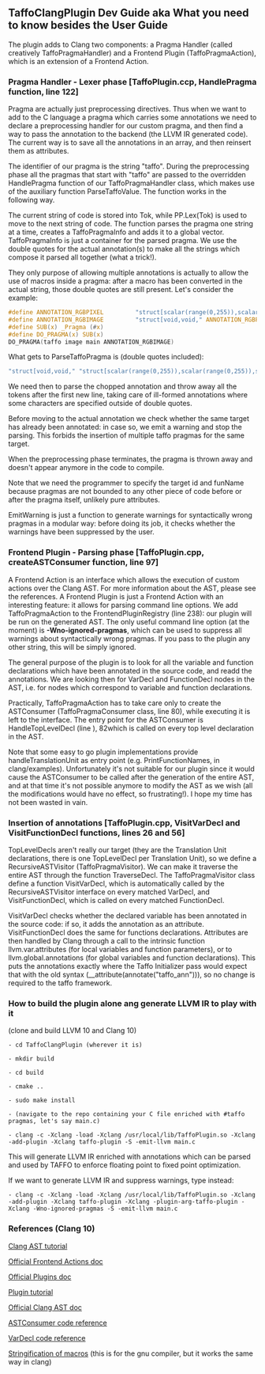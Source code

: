 ## TaffoClangPlugin Dev Guide aka What you need to know besides the User Guide
The plugin adds to Clang two components: a Pragma Handler (called creatively TaffoPragmaHandler) and a Frontend Plugin (TaffoPragmaAction), which is an extension of a Frontend Action. 

### Pragma Handler - Lexer phase [TaffoPlugin.ccp, HandlePragma function, line 122]
Pragma are actually just preprocessing directives. Thus when we want to add to the C language a pragma which carries some annotations  we need to declare a preprocessing handler for our custom pragma, and then find a way to pass the annotation to the backend (the LLVM IR generated code). The current way is to save all the annotations in an array, and then reinsert them as attributes.

The identifier of our pragma is the string "taffo". During the preprocessing phase all the pragmas that start with "taffo" are passed to the overridden HandlePragma function of our TaffoPragmaHandler class, which makes use of the auxiliary function ParseTaffoValue. The function works in the following way.

The current string of code is stored into Tok, while PP.Lex(Tok) is used to move to the next string of code. The function parses the pragma one string at a time, creates a TaffoPragmaInfo and adds it to a global vector. TaffoPragmaInfo is just a container for the parsed pragma. We use the double quotes for the actual annotation(s) to make all the strings which compose it parsed all together (what a trick!). 

They only purpose of allowing multiple annotations is actually to allow the use of macros inside a pragma: after a macro has been converted in the actual string, those double quotes are still present. Let's consider the example:

```c
#define ANNOTATION_RGBPIXEL         "struct[scalar(range(0,255)),scalar(range(0,255)),scalar(range(0,255)),void,scalar(range(0,1))]"
#define ANNOTATION_RGBIMAGE         "struct[void,void," ANNOTATION_RGBPIXEL "]"
#define SUB(x) _Pragma (#x)
#define DO_PRAGMA(x) SUB(x) 
DO_PRAGMA(taffo image main ANNOTATION_RGBIMAGE)
```


What gets to ParseTaffoPragma is (double quotes included):

```c
"struct[void,void," "struct[scalar(range(0,255)),scalar(range(0,255)),scalar(range(0,255)),void,scalar(range(0,1))]" "]" \n "struct[scalar(range(0,255)),scalar(range(0,255)),scalar(range(0,255)),void,scalar(range(0,1))]" "]" \n "]". 
```

We need then to parse the chopped annotation and throw away all the tokens after the first new line, taking care of ill-formed annotations where some characters are specified outside of double quotes.

Before moving to the actual annotation we check whether the same target has already been annotated: in case so, we emit a warning and stop the parsing. This forbids the insertion of multiple taffo pragmas for the same target.

When the preprocessing phase terminates, the pragma is thrown away and doesn't appear anymore in the code to compile.

Note that we need the programmer to specify the target id and funName because pragmas are not bounded to any other piece of code before or after the pragma itself, unlikely pure attributes.

EmitWarning is just a function to generate warnings for syntactically wrong pragmas in a modular way: before doing its job, it checks whether the warnings have been suppressed by the user.

### Frontend Plugin - Parsing phase [TaffoPlugin.cpp, createASTConsumer function, line 97]
A Frontend Action is an interface which allows the execution of custom actions over the Clang AST. For more information about the AST, please see the references. A Frontend Plugin is just a Frontend Action with an interesting feature: it allows for parsing command line options. We add TaffoPragmaAction to the FrontendPluginRegistry (line 238): our plugin will be run on the generated AST. The only useful command line option (at the moment) is **-Wno-ignored-pragmas**, which can be used to suppress all warnings about syntactically wrong pragmas. If you pass to the plugin any other string, this will be simply ignored.

The general purpose of the plugin is to look for all the variable and function declarations which have been annotated in the source code, and readd the annotations. We are looking then for VarDecl and FunctionDecl nodes in the AST, i.e. for nodes which correspond to variable and function declarations.

Practically, TaffoPragmaAction has to take care only to create the ASTConsumer (TaffoPragmaConsumer class, line 80), while executing it is left to the interface. The entry point for the ASTConsumer is HandleTopLevelDecl (line ), 82which is called on every top level declaration in the AST. 

Note that some easy to go plugin implementations provide handleTranslationUnit as entry point (e.g. PrintFunctionNames, in clang/examples). Unfortunately it's not suitable for our plugin since it would cause the ASTConsumer to be called after the generation of the entire AST, and at that time it's not possible anymore to modify the AST as we wish (all the modifications would have no effect, so frustrating!). I hope my time has not been wasted in vain.

### Insertion of annotations [TaffoPlugin.cpp, VisitVarDecl and VisitFunctionDecl functions, lines 26 and 56]
TopLevelDecls aren't really our target (they are the Translation Unit declarations, there is one TopLevelDecl per Translation Unit), so we define a RecursiveASTVisitor (TaffoPragmaVisitor). We can make it traverse the entire AST through the function TraverseDecl. The TaffoPragmaVisitor class define a function VisitVarDecl, which is automatically called by the RecursiveASTVisitor interface on every matched VarDecl, and VisitFunctionDecl, which is called on every matched FunctionDecl. 

VisitVarDecl checks whether the declared variable has been annotated in the source code: if so, it adds the annotation as an attribute. VisitFunctionDecl does the same for functions declarations. Attributes are then handled by Clang through a call to the intrinsic function llvm.var.attributes (for local variables and function parameters), or to llvm.global.annotations (for global variables and function declarations). This puts the annotations exactly where the Taffo Initializer pass would expect that with the old syntax (__attribute(annotate("taffo_ann"))), so no change is required to the taffo framework.


### How to build the plugin alone ang generate LLVM IR to play with it
(clone and build LLVM 10 and Clang 10)
    
    - cd TaffoClangPlugin (wherever it is)
    
    - mkdir build
    
    - cd build
    
    - cmake ..
    
    - sudo make install
    
    - (navigate to the repo containing your C file enriched with #taffo pragmas, let's say main.c)
    
    - clang -c -Xclang -load -Xclang /usr/local/lib/TaffoPlugin.so -Xclang -add-plugin -Xclang taffo-plugin -S -emit-llvm main.c

This will generate LLVM IR enriched with annotations which can be parsed and used by TAFFO to enforce floating point to fixed point optimization.

If we want to generate LLVM IR and suppress warnings, type instead:

	- clang -c -Xclang -load -Xclang /usr/local/lib/TaffoPlugin.so -Xclang -add-plugin -Xclang taffo-plugin -Xclang -plugin-arg-taffo-plugin -Xclang -Wno-ignored-pragmas -S -emit-llvm main.c

### References (Clang 10)
[Clang AST tutorial](http://swtv.kaist.ac.kr/courses/cs453-fall13/Clang%20tutorial%20v4.pdf)

[Official Frontend Actions doc](https://releases.llvm.org/10.0.0/tools/clang/docs/RAVFrontendAction.html)

[Official Plugins doc](https://releases.llvm.org/10.0.0/tools/clang/docs/ClangPlugins.html)

[Plugin tutorial](https://chromium.googlesource.com/chromium/src/+/master/docs/writing_clang_plugins.md)

[Official Clang AST doc](https://releases.llvm.org/10.0.0/tools/clang/docs/IntroductionToTheClangAST.html)

[ASTConsumer code reference](https://clang.llvm.org/doxygen/classclang_1_1ASTConsumer.html)

[VarDecl code reference](https://clang.llvm.org/doxygen/classclang_1_1VarDecl.html#details)

[Stringification of macros](https://gcc.gnu.org/onlinedocs/gcc-4.8.5/cpp/Stringification.html) (this is for the gnu compiler, but it works the same way in clang)

 

 




